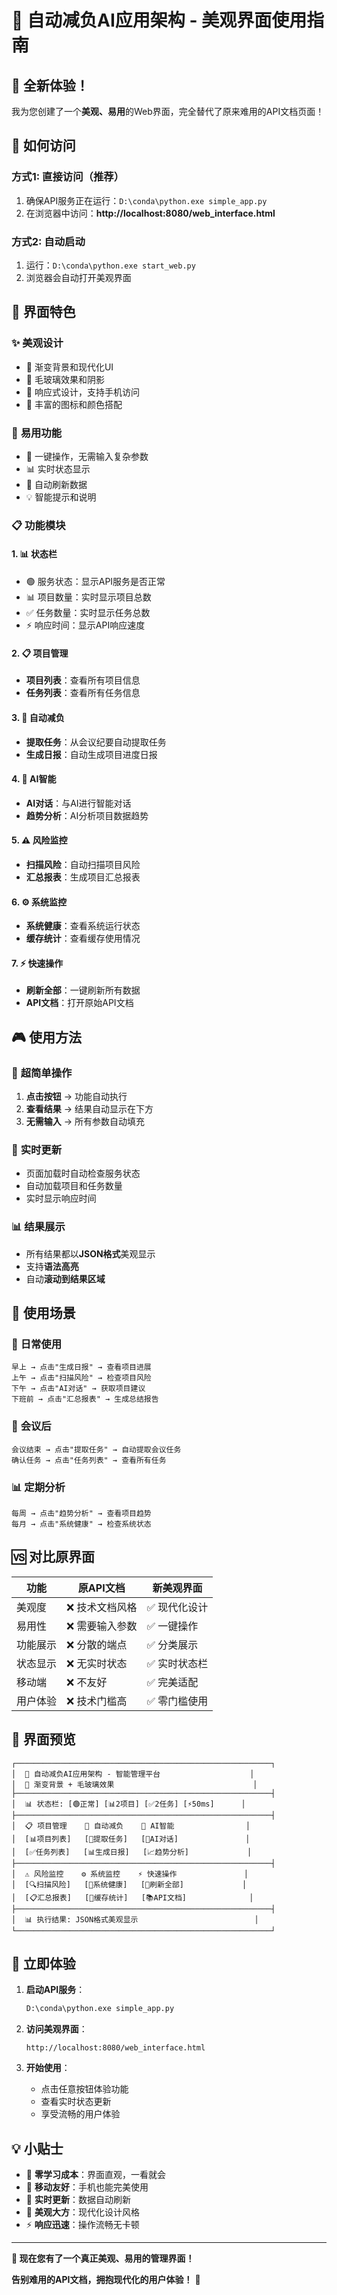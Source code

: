 # 🎨 自动减负AI应用架构 - 美观界面使用指南

## 🌟 全新体验！

我为您创建了一个**美观、易用**的Web界面，完全替代了原来难用的API文档页面！

## 🚀 如何访问

### 方式1: 直接访问（推荐）
1. 确保API服务正在运行：`D:\conda\python.exe simple_app.py`
2. 在浏览器中访问：**http://localhost:8080/web_interface.html**

### 方式2: 自动启动
1. 运行：`D:\conda\python.exe start_web.py`
2. 浏览器会自动打开美观界面

## 🎯 界面特色

### ✨ **美观设计**
- 🌈 渐变背景和现代化UI
- 💫 毛玻璃效果和阴影
- 📱 响应式设计，支持手机访问
- 🎨 丰富的图标和颜色搭配

### 🚀 **易用功能**
- 🎯 一键操作，无需输入复杂参数
- 📊 实时状态显示
- 🔄 自动刷新数据
- 💡 智能提示和说明

### 📋 **功能模块**

#### 1. 📊 **状态栏**
- 🟢 服务状态：显示API服务是否正常
- 📊 项目数量：实时显示项目总数
- ✅ 任务数量：实时显示任务总数
- ⚡ 响应时间：显示API响应速度

#### 2. 📋 **项目管理**
- **项目列表**：查看所有项目信息
- **任务列表**：查看所有任务信息

#### 3. 🤖 **自动减负**
- **提取任务**：从会议纪要自动提取任务
- **生成日报**：自动生成项目进度日报

#### 4. 🧠 **AI智能**
- **AI对话**：与AI进行智能对话
- **趋势分析**：AI分析项目数据趋势

#### 5. ⚠️ **风险监控**
- **扫描风险**：自动扫描项目风险
- **汇总报表**：生成项目汇总报表

#### 6. ⚙️ **系统监控**
- **系统健康**：查看系统运行状态
- **缓存统计**：查看缓存使用情况

#### 7. ⚡ **快速操作**
- **刷新全部**：一键刷新所有数据
- **API文档**：打开原始API文档

## 🎮 使用方法

### 📱 **超简单操作**
1. **点击按钮** → 功能自动执行
2. **查看结果** → 结果自动显示在下方
3. **无需输入** → 所有参数自动填充

### 🔄 **实时更新**
- 页面加载时自动检查服务状态
- 自动加载项目和任务数量
- 实时显示响应时间

### 📊 **结果展示**
- 所有结果都以**JSON格式**美观显示
- 支持**语法高亮**
- 自动**滚动到结果区域**

## 🎯 使用场景

### 📅 **日常使用**
```
早上 → 点击"生成日报" → 查看项目进展
上午 → 点击"扫描风险" → 检查项目风险
下午 → 点击"AI对话" → 获取项目建议
下班前 → 点击"汇总报表" → 生成总结报告
```

### 📝 **会议后**
```
会议结束 → 点击"提取任务" → 自动提取会议任务
确认任务 → 点击"任务列表" → 查看所有任务
```

### 📊 **定期分析**
```
每周 → 点击"趋势分析" → 查看项目趋势
每月 → 点击"系统健康" → 检查系统状态
```

## 🆚 对比原界面

| 功能 | 原API文档 | 新美观界面 |
|------|-----------|------------|
| 美观度 | ❌ 技术文档风格 | ✅ 现代化设计 |
| 易用性 | ❌ 需要输入参数 | ✅ 一键操作 |
| 功能展示 | ❌ 分散的端点 | ✅ 分类展示 |
| 状态显示 | ❌ 无实时状态 | ✅ 实时状态栏 |
| 移动端 | ❌ 不友好 | ✅ 完美适配 |
| 用户体验 | ❌ 技术门槛高 | ✅ 零门槛使用 |

## 🎨 界面预览

```
┌─────────────────────────────────────────────────────────┐
│  🚀 自动减负AI应用架构 - 智能管理平台                    │
│  🌈 渐变背景 + 毛玻璃效果                               │
├─────────────────────────────────────────────────────────┤
│  📊 状态栏: [🟢正常] [📊2项目] [✅2任务] [⚡50ms]      │
├─────────────────────────────────────────────────────────┤
│  📋 项目管理    🤖 自动减负    🧠 AI智能                │
│  [📊项目列表]   [📝提取任务]   [💬AI对话]               │
│  [✅任务列表]   [📊生成日报]   [📈趋势分析]             │
├─────────────────────────────────────────────────────────┤
│  ⚠️ 风险监控    ⚙️ 系统监控    ⚡ 快速操作               │
│  [🔍扫描风险]   [💚系统健康]   [🔄刷新全部]             │
│  [📋汇总报表]   [💾缓存统计]   [📚API文档]              │
├─────────────────────────────────────────────────────────┤
│  📊 执行结果: JSON格式美观显示                          │
└─────────────────────────────────────────────────────────┘
```

## 🚀 立即体验

1. **启动API服务**：
   ```bash
   D:\conda\python.exe simple_app.py
   ```

2. **访问美观界面**：
   ```
   http://localhost:8080/web_interface.html
   ```

3. **开始使用**：
   - 点击任意按钮体验功能
   - 查看实时状态更新
   - 享受流畅的用户体验

## 💡 小贴士

- 🎯 **零学习成本**：界面直观，一看就会
- 📱 **移动友好**：手机也能完美使用
- 🔄 **实时更新**：数据自动刷新
- 🎨 **美观大方**：现代化设计风格
- ⚡ **响应迅速**：操作流畅无卡顿

---

**🎉 现在您有了一个真正美观、易用的管理界面！**

**告别难用的API文档，拥抱现代化的用户体验！** 🚀
